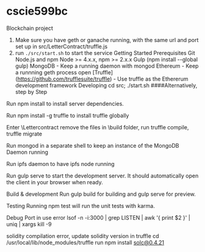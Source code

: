 # cscie599bc
Blockchain project

1. Make sure you have geth or ganache running, with the same url and port set up in src/LetterContract/truffle.js
2. run `./src/start.sh` to start the service
Getting Started
Prerequisites
Git
Node.js and npm Node >= 4.x.x, npm >= 2.x.x
Gulp (npm install --global gulp)
MongoDB - Keep a running daemon with mongod
Ethereum - Keep a runnning geth process open
[Truffle] (https://github.com/trufflesuite/truffle) - Use truffle as the Ethererum development framework
Developing
cd src; ./start.sh
####Alternatively, step by Step

Run npm install to install server dependencies.

Run npm install -g truffle to install truffle globally

Enter \Lettercontract remove the files in \build folder, run truffle compile, truffle migrate

Run mongod in a separate shell to keep an instance of the MongoDB Daemon running

Run ipfs daemon to have ipfs node running

Run gulp serve to start the development server. It should automatically open the client in your browser when ready.

Build & development
Run gulp build for building and gulp serve for preview.

Testing
Running npm test will run the unit tests with karma.

Debug
Port in use error lsof -n -i:3000 | grep LISTEN | awk '{ print $2 }' | uniq | xargs kill -9

solidity compilation error, update solidity version in truffle cd /usr/local/lib/node_modules/truffle run npm install solc@0.4.21
